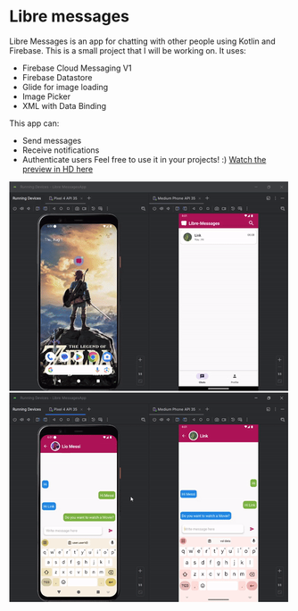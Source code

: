 # Libre messages
Libre Messages is an app for chatting with other people using Kotlin and Firebase. This is a small project that I will be working on. It uses:
- Firebase Cloud Messaging V1
- Firebase Datastore
- Glide for image loading
- Image Picker
- XML with Data Binding

This app can:
- Send messages
- Receive notifications
- Authenticate users
Feel free to use it in your projects! :)
[Watch the preview in HD here](https://www.youtube.com/watch?v=qf-STpYEk1U)

![1](1.gif)
![2](2.gif)



